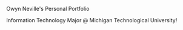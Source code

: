 Owyn Neville's Personal Portfolio

Information Technology Major @ Michigan Technological University!
